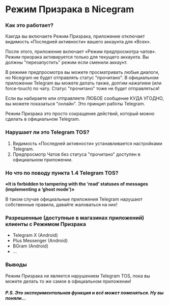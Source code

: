# Режим Призрака в Nicegram

### Как это работает?
Какгда вы включаете Режим Призрака, приложение отключает видимость «Последней активности» вашего аккаунта для «Всех».

После этого, приложение включает «Режим предпросмотра чатов».
Режим призрака активируется только для текущего аккаунта.
Вы должны "перезапустить" режим если сменили аккаунт.

В режиме предпросмотра вы можете просматривать любые диалоги, но Nicegram не будет отправлять статус "прочитано".
В официальном приложении Telegram вы можете делать также, долгим нажатием (или force-touch) по чату. Статус "прочитано" тоже не будет отправляться!

Если вы набираете или отправляете ЛЮБОЕ сообщение КУДА УГОДНО, вы можете показаться "онлайн". Это принцип работы Telegram.


Режим Призрака это просто сокращение действий, который можно сделать в официальном Telegram.

### Нарушает ли это Telegram TOS?
1) Видимость «Последней активности» устанавливается настройками Telegram.
2) Предпросмотр Чатов без статуса "прочитано" доступен в официальном приложении.

### Но что по поводу пункта 1.4 Telegram TOS? 
**«It is forbidden to tampering with the ’read‘ statuses of messages (implementing a ’ghost mode')»**

В таком случае официальные приложения Telegram нарушают собственные правила, давайте жаловаться на них!

### Разрешенные (доступные в магазинах приложений) клиенты с Режимом Призрака
- Telegram X (Android)
- Plus Messenger (Android)
- BGram (Android)
- ...

### Выводы
Режим Призрака не является нарушением Telegram TOS, пока вы можете делать то же самое в официальном приложении!


##### P.S. Это экспериментальная функция и всё может поменяться. Ну вы поняли...
